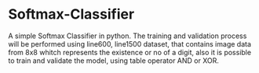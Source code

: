 # Softmax-Classifier

A simple Softmax Classifier in python.
The training and validation process will be performed using line600, line1500 dataset, that contains image data from 8x8 whitch represents the existence or no of a digit, also it is possible to train and validate the model, using table operator AND or XOR.
